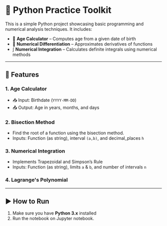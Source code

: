 # 🐍 Python Practice Toolkit

This is a simple Python project showcasing basic programming and numerical analysis techniques. It includes:

- 📆 **Age Calculator** – Computes age from a given date of birth  
- 🧮 **Numerical Differentiation** – Approximates derivatives of functions  
- ∫ **Numerical Integration** – Calculates definite integrals using numerical methods

---

## 🚀 Features

### 1. Age Calculator
- 📥 Input: Birthdate (`YYYY-MM-DD`)  
- 📤 Output: Age in years, months, and days  

### 2. Bisection Method
- Find the root of a function using the bisection method. 
- Inputs: Function (as string), interval `(a,b)`, and decimal_places `h`

### 3. Numerical Integration
- Implements Trapezoidal and Simpson’s Rule  
- Inputs: Function (as string), limits `a` & `b`, and number of intervals `n`  

### 4. Lagrange's Polynomial
---

## ▶️ How to Run

1. Make sure you have **Python 3.x** installed  
2. Run the notebook on Jupyter notebook.

